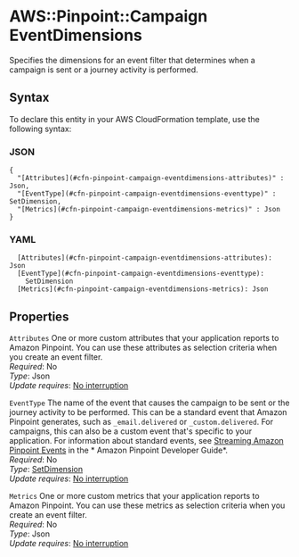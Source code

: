 # AWS::Pinpoint::Campaign EventDimensions<a name="aws-properties-pinpoint-campaign-eventdimensions"></a>

Specifies the dimensions for an event filter that determines when a campaign is sent or a journey activity is performed\.

## Syntax<a name="aws-properties-pinpoint-campaign-eventdimensions-syntax"></a>

To declare this entity in your AWS CloudFormation template, use the following syntax:

### JSON<a name="aws-properties-pinpoint-campaign-eventdimensions-syntax.json"></a>

```
{
  "[Attributes](#cfn-pinpoint-campaign-eventdimensions-attributes)" : Json,
  "[EventType](#cfn-pinpoint-campaign-eventdimensions-eventtype)" : SetDimension,
  "[Metrics](#cfn-pinpoint-campaign-eventdimensions-metrics)" : Json
}
```

### YAML<a name="aws-properties-pinpoint-campaign-eventdimensions-syntax.yaml"></a>

```
  [Attributes](#cfn-pinpoint-campaign-eventdimensions-attributes): Json
  [EventType](#cfn-pinpoint-campaign-eventdimensions-eventtype): 
    SetDimension
  [Metrics](#cfn-pinpoint-campaign-eventdimensions-metrics): Json
```

## Properties<a name="aws-properties-pinpoint-campaign-eventdimensions-properties"></a>

`Attributes`  <a name="cfn-pinpoint-campaign-eventdimensions-attributes"></a>
One or more custom attributes that your application reports to Amazon Pinpoint\. You can use these attributes as selection criteria when you create an event filter\.  
*Required*: No  
*Type*: Json  
*Update requires*: [No interruption](https://docs.aws.amazon.com/AWSCloudFormation/latest/UserGuide/using-cfn-updating-stacks-update-behaviors.html#update-no-interrupt)

`EventType`  <a name="cfn-pinpoint-campaign-eventdimensions-eventtype"></a>
The name of the event that causes the campaign to be sent or the journey activity to be performed\. This can be a standard event that Amazon Pinpoint generates, such as `_email.delivered` or `_custom.delivered`\. For campaigns, this can also be a custom event that's specific to your application\. For information about standard events, see [Streaming Amazon Pinpoint Events](https://docs.aws.amazon.com/pinpoint/latest/developerguide/event-streams.html) in the * Amazon Pinpoint Developer Guide*\.  
*Required*: No  
*Type*: [SetDimension](aws-properties-pinpoint-campaign-setdimension.md)  
*Update requires*: [No interruption](https://docs.aws.amazon.com/AWSCloudFormation/latest/UserGuide/using-cfn-updating-stacks-update-behaviors.html#update-no-interrupt)

`Metrics`  <a name="cfn-pinpoint-campaign-eventdimensions-metrics"></a>
One or more custom metrics that your application reports to Amazon Pinpoint\. You can use these metrics as selection criteria when you create an event filter\.  
*Required*: No  
*Type*: Json  
*Update requires*: [No interruption](https://docs.aws.amazon.com/AWSCloudFormation/latest/UserGuide/using-cfn-updating-stacks-update-behaviors.html#update-no-interrupt)